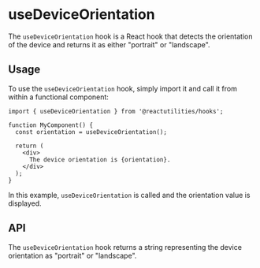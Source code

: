 # useDeviceOrientation

The `useDeviceOrientation` hook is a React hook that detects the orientation of the device and returns it as either "portrait" or "landscape".

## Usage

To use the `useDeviceOrientation` hook, simply import it and call it from within a functional component:

```tsx
import { useDeviceOrientation } from '@reactutilities/hooks';

function MyComponent() {
  const orientation = useDeviceOrientation();

  return (
    <div>
      The device orientation is {orientation}.
    </div>
  );
}
```

In this example, `useDeviceOrientation` is called and the orientation value is displayed.

## API

The `useDeviceOrientation` hook returns a string representing the device orientation as "portrait" or "landscape".